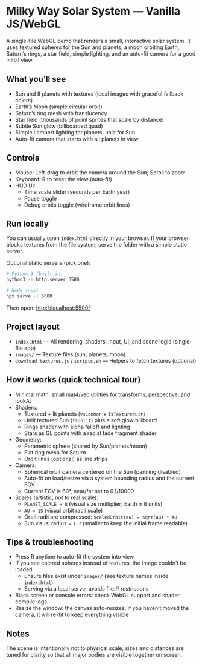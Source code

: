 # Milky Way Solar System — Vanilla JS/WebGL

A single-file WebGL demo that renders a small, interactive solar system. It uses textured spheres for the Sun and planets, a moon orbiting Earth, Saturn’s rings, a star field, simple lighting, and an auto-fit camera for a good initial view.

## What you’ll see

- Sun and 8 planets with textures (local images with graceful fallback colors)
- Earth’s Moon (simple circular orbit)
- Saturn’s ring mesh with translucency
- Star field (thousands of point sprites that scale by distance)
- Subtle Sun glow (billboarded quad)
- Simple Lambert lighting for planets, unlit for Sun
- Auto-fit camera that starts with all planets in view

## Controls

- Mouse: Left-drag to orbit the camera around the Sun; Scroll to zoom
- Keyboard: R to reset the view (auto-fit)
- HUD UI:
  - Time scale slider (seconds per Earth year)
  - Pause toggle
  - Debug orbits toggle (wireframe orbit lines)

## Run locally

You can usually open `index.html` directly in your browser. If your browser blocks textures from the file system, serve the folder with a simple static server.

Optional static servers (pick one):

```bash
# Python 3 (built-in)
python3 -m http.server 5500

# Node (npx)
npx serve -l 5500
```

Then open: [http://localhost:5500/](http://localhost:5500/)

## Project layout

- `index.html` — All rendering, shaders, input, UI, and scene logic (single-file app)
- `images/` — Texture files (sun, planets, moon)
- `download_textures.js` / `scripts.sh` — Helpers to fetch textures (optional)

## How it works (quick technical tour)

- Minimal math: small mat4/vec utilities for transforms, perspective, and lookAt
- Shaders:
  - Textured + lit planets (`vsCommon` + `fsTexturedLit`)
  - Unlit textured Sun (`fsUnlit`) plus a soft glow billboard
  - Rings shader with alpha falloff and lighting
  - Stars as GL points with a radial fade fragment shader
- Geometry:
  - Parametric sphere (shared by Sun/planets/moon)
  - Flat ring mesh for Saturn
  - Orbit lines (optional) as line strips
- Camera:
  - Spherical orbit camera centered on the Sun (panning disabled)
  - Auto-fit on load/resize via a system bounding radius and the current FOV
  - Current FOV is 60°, near/far set to 0.1/10000
- Scales (artistic, not to real scale):
  - `PLANET_SCALE = 8` (visual size multiplier; Earth ≈ 8 units)
  - `AU = 15` (visual orbit radii scale)
  - Orbit radii are compressed: `scaledOrbit(au) = sqrt(au) * AU`
  - Sun visual radius = `1.7` (smaller to keep the initial frame readable)

## Tips & troubleshooting

- Press R anytime to auto-fit the system into view
- If you see colored spheres instead of textures, the image couldn’t be loaded
  - Ensure files exist under `images/` (see texture names inside `index.html`)
  - Serving via a local server avoids file:// restrictions
- Black screen or console errors: check WebGL support and shader compile logs
- Resize the window: the canvas auto-resizes; if you haven’t moved the camera,
  it will re-fit to keep everything visible

## Notes

The scene is intentionally not to physical scale; sizes and distances are tuned
  for clarity so that all major bodies are visible together on screen.
